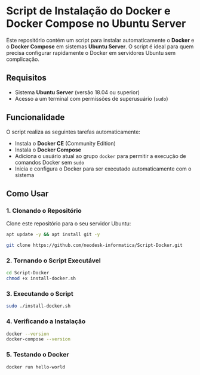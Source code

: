 # Script de Instalação do Docker e Docker Compose no Ubuntu Server

Este repositório contém um script para instalar automaticamente o **Docker** e o **Docker Compose** em sistemas **Ubuntu Server**. O script é ideal para quem precisa configurar rapidamente o Docker em servidores Ubuntu sem complicação.

## Requisitos

- Sistema **Ubuntu Server** (versão 18.04 ou superior)
- Acesso a um terminal com permissões de superusuário (`sudo`)

## Funcionalidade

O script realiza as seguintes tarefas automaticamente:

- Instala o **Docker CE** (Community Edition)
- Instala o **Docker Compose**
- Adiciona o usuário atual ao grupo `docker` para permitir a execução de comandos Docker sem `sudo`
- Inicia e configura o Docker para ser executado automaticamente com o sistema

## Como Usar

### 1. Clonando o Repositório

Clone este repositório para o seu servidor Ubuntu:

```bash
apt update -y && apt install git -y

git clone https://github.com/neodesk-informatica/Script-Docker.git
```

### 2. Tornando o Script Executável
```bash
cd Script-Docker
chmod +x install-docker.sh
```

### 3. Executando o Script
```bash
sudo ./install-docker.sh
```

### 4. Verificando a Instalação
```bash
docker --version
docker-compose --version
```

### 5. Testando o Docker
```bash
docker run hello-world
```
